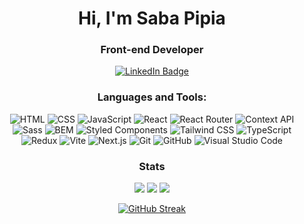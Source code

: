 <h1 align="center">Hi, I'm Saba Pipia</h1>
<h3 align="center">Front-end Developer</h3>

<div align="center" id="badges">
  <a href="https://www.linkedin.com/in/saba-pipia-0761a3233/" target="blank">
    <img src="https://img.shields.io/badge/LinkedIn-blue?style=for-the-badge&logo=linkedin&logoColor=white" alt="LinkedIn Badge"/>
  </a>
</div>

<h3 align="center">Languages and Tools:</h3>
<div align='center'>

![HTML](https://img.shields.io/badge/HTML-239120?style=for-the-badge&logo=html5&logoColor=white)
![CSS](https://img.shields.io/badge/CSS-1572B6?style=for-the-badge&logo=css3&logoColor=white)
![JavaScript](https://img.shields.io/badge/JavaScript-F7DF1E?style=for-the-badge&logo=javascript&logoColor=black)
![React](https://img.shields.io/badge/React-61DAFB?style=for-the-badge&logo=react&logoColor=black)
![React Router](https://img.shields.io/badge/React_Router-CA4245?style=for-the-badge&logo=react-router&logoColor=white)
![Context API](https://img.shields.io/badge/Context_API-3178C6?style=for-the-badge&logo=react&logoColor=white)
![Sass](https://img.shields.io/badge/Sass-CC6699?style=for-the-badge&logo=sass&logoColor=white)
![BEM](https://img.shields.io/badge/BEM-000000?style=for-the-badge)
![Styled Components](https://img.shields.io/badge/Styled_Components-DB7093?style=for-the-badge&logo=styled-components&logoColor=white)
![Tailwind CSS](https://img.shields.io/badge/Tailwind_CSS-38B2AC?style=for-the-badge&logo=tailwind-css&logoColor=white)
![TypeScript](https://img.shields.io/badge/TypeScript-3178C6?style=for-the-badge&logo=typescript&logoColor=white)
![Redux](https://img.shields.io/badge/Redux-764ABC?style=for-the-badge&logo=redux&logoColor=white)
![Vite](https://img.shields.io/badge/Vite-646CFF?style=for-the-badge&logo=vite&logoColor=white)
![Next.js](https://img.shields.io/badge/Next.js-000000?style=for-the-badge&logo=next.js&logoColor=white)
![Git](https://img.shields.io/badge/Git-F05032?style=for-the-badge&logo=git&logoColor=white)
![GitHub](https://img.shields.io/badge/GitHub-181717?style=for-the-badge&logo=github&logoColor=white)
![Visual Studio Code](https://img.shields.io/badge/Visual_Studio_Code-007ACC?style=for-the-badge&logo=visual-studio-code&logoColor=white)

</div>
<h3 align='center' font-size='30'>
 Stats
</h3>

<div align="center">   
  
  ![](http://github-profile-summary-cards.vercel.app/api/cards/stats?username=sabapipia&theme=ayu_mirage)
  ![](http://github-profile-summary-cards.vercel.app/api/cards/stats?username=sabapipia&theme=ayu_mirage)
  ![](http://github-profile-summary-cards.vercel.app/api/cards/most-commit-language?username=sabapipia&theme=ayu_mirage)

[![GitHub Streak](https://streak-stats.demolab.com?user=SabaPipia&theme=ayu-mirage&hide_border=true&border_radius=4.7&card)](https://git.io/streak-stats)
</div>

